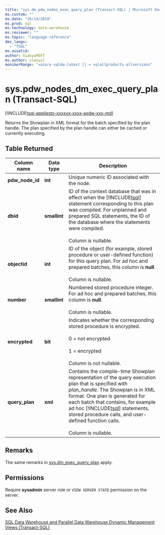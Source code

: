 ```yaml
---
title: "sys.dm_pdw_nodes_exec_query_plan (Transact-SQL) | Microsoft Docs"
ms.custom: ""
ms.date: "10/14/2019"
ms.prod: sql 
ms.technology: data-warehouse
ms.reviewer: ""
ms.topic: "language-reference"
dev_langs: 
  - "TSQL"
ms.assetid: 
author: XiaoyuMSFT 
ms.author: xiaoyul
monikerRange: "=azure-sqldw-latest || = sqlallproducts-allversions"
---
```


# sys.pdw_nodes_dm_exec_query_plan (Transact-SQL)
[!INCLUDE[tsql-appliesto-xxxxxx-xxxx-asdw-xxx-md](../../includes/tsql-appliesto-xxxxxx-xxxx-asdw-xxx-md.md)]

Returns the Showplan in XML format for the batch specified by the plan handle. The plan specified by the plan handle can either be cached or currently executing.  
## Table Returned  
  
|Column name|Data type|Description|  
|-----------------|---------------|-----------------|  
|**pdw_node_id**|**int**|Unique numeric ID associated with the node.| 
|**dbid**|**smallint**|ID of the context database that was in effect when the [!INCLUDE[tsql](../../includes/tsql-md.md)] statement corresponding to this plan was compiled. For unplanned and prepared SQL statements, the ID of the database where the statements were compiled.<br /><br /> Column is nullable.|  
|**objectid**|**int**|ID of the object (for example, stored procedure or user-defined function) for this query plan. For ad hoc and prepared batches, this column is **null**.<br /><br /> Column is nullable.|  
|**number**|**smallint**|Numbered stored procedure integer. For ad hoc and prepared batches, this column is **null**.<br /><br /> Column is nullable.| 
|**encrypted**|**bit**|Indicates whether the corresponding stored procedure is encrypted.<br /><br /> 0 = not encrypted<br /><br /> 1 = encrypted<br /><br /> Column is not nullable.|  
|**query_plan**|**xml**|Contains the compile-time Showplan representation of the query execution plan that is specified with *plan_handle*. The Showplan is in XML format. One plan is generated for each batch that contains, for example ad hoc [!INCLUDE[tsql](../../includes/tsql-md.md)] statements, stored procedure calls, and user-defined function calls.<br /><br /> Column is nullable.|  
  
## Remarks  
The same remarks in [sys.dm_exec_query_plan](https://docs.microsoft.com/sql/relational-databases/system-dynamic-management-views/sys-dm-exec-query-plan-transact-sql?view=sql-server-ver15) apply.  
  
## Permissions  
 Require **sysadmin** server role or `VIEW SERVER STATE` permission on the server.  
  
## See Also  
 [SQL Data Warehouse and Parallel Data Warehouse Dynamic Management Views &#40;Transact-SQL&#41;](../../relational-databases/system-dynamic-management-views/sql-and-parallel-data-warehouse-dynamic-management-views.md)  